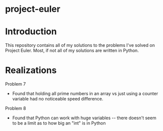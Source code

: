 # project-euler
# Introduction
This repository contains all of my solutions to the problems I've solved on Project Euler.  Most, if not all of my solutions are written in Python.

# Realizations
Problem 7
* Found that holding all prime numbers in an array vs just using a counter variable had no noticeable speed difference.

Problem 8
* Found that Python can work with huge variables -- there doesn't seem to be a limit as to how big an "int" is in Python
